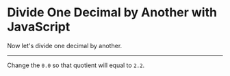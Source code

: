 # Divide One Decimal by Another with JavaScript
Now let's divide one decimal by another.

---
Change the `0.0` so that quotient will equal to `2.2`.